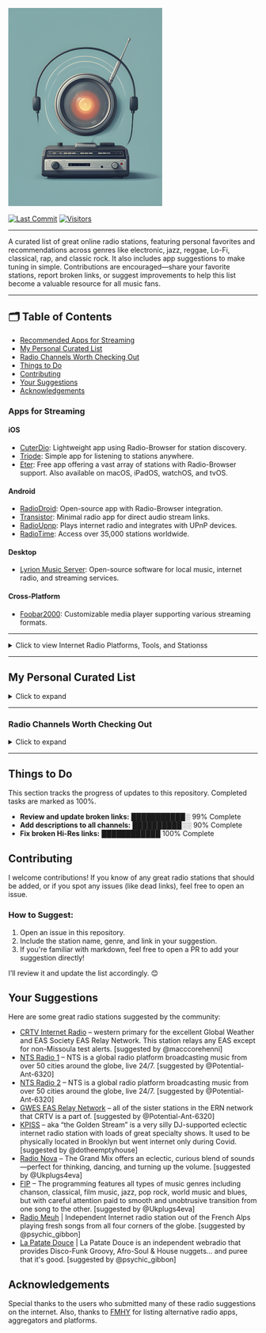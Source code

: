 ![Logo](https://github.com/deroverda/recommended-radio-streams/blob/main/logo_resized_enhanced.png?raw=true)

[![Last Commit](https://img.shields.io/github/last-commit/deroverda/recommended-radio-streams?style=flat-square)](https://github.com/deroverda/recommended-radio-streams)
[![Visitors](https://api.visitorbadge.io/api/VisitorHit?user=deroverda&repo=recommended-radio-streams&countColor=%237B1E7A&style=flat-square)](https://github.com/deroverda/recommended-radio-streams)


---

A curated list of great online radio stations, featuring personal favorites and recommendations across genres like electronic, jazz, reggae, Lo-Fi, classical, rap, and classic rock. It also includes app suggestions to make tuning in simple. Contributions are encouraged—share your favorite stations, report broken links, or suggest improvements to help this list become a valuable resource for all music fans.

---

## 🗂️ Table of Contents
- [Recommended Apps for Streaming](#apps-for-streaming)
- [My Personal Curated List](#my-personal-curated-list)
- [Radio Channels Worth Checking Out](#radio-channels-worth-checking-out)
- [Things to Do](#things-to-do)
- [Contributing](#contributing)
- [Your Suggestions](#your-suggestions)
- [Acknowledgements](#acknowledgements)

### Apps for Streaming
#### iOS
- [CuterDio](https://cuterdio.com/en): Lightweight app using Radio-Browser for station discovery.
- [Triode](https://triode.app/): Simple app for listening to stations anywhere.
- [Eter](https://apps.apple.com/se/app/eter-streaming-internet-radio/id1523221566?l=en-GB): Free app offering a vast array of stations with Radio-Browser support. Also available on macOS, iPadOS, watchOS, and tvOS.

#### Android
- [RadioDroid](https://github.com/segler-alex/RadioDroid): Open-source app with Radio-Browser integration.
- [Transistor](https://codeberg.org/y20k/transistor): Minimal radio app for direct audio stream links.
- [RadioUpnp](https://play.google.com/store/apps/details?id=com.watea.radio_upnp): Plays internet radio and integrates with UPnP devices.
- [RadioTime](https://play.google.com/store/apps/details?id=com.radiotime.app): Access over 35,000 stations worldwide.

#### Desktop
- [Lyrion Music Server](https://github.com/LMS-Community): Open-source software for local music, internet radio, and streaming services.

#### Cross-Platform
- [Foobar2000](https://www.foobar2000.org/): Customizable media player supporting various streaming formats.

---

<details>
  <summary>Click to view Internet Radio Platforms, Tools, and Stationss</summary>
  

## **General Internet Radio Platforms & Aggregators**
- [ilovemusic](https://ilovemusic.de): German internet radio platform.
- [radcap](https://www.radcap.ru): Russian radio station with diverse genres.
- [0nRadio](https://0nradio.com): A directory of thematic radio stations.
- [1a Radio](https://www.1a-webradio.de): German radio streams featuring various genres.
- [Internet Radio](https://www.internet-radio.com): Broad directory for free internet radio.
- [Live Online Radio](https://liveonlineradio.net): Search and listen to global live online radio broadcasts.
- [Online Radio Box](https://onlineradiobox.com): Worldwide directory of online radio stations.
- [Radio.net](https://www.radio.net): Discover and listen to various radio channels.
- [Radioguide.fm](https://www.radioguide.fm): Database of FM, AM, and internet radio stations.
- [Streema](https://streema.com): A search engine for radio stations and TV broadcasts.
- [Pea.fm](https://pea.fm): Access free internet radio channels worldwide.
- [Hit Tuner](http://www.hit-tuner.net): German-based radio directory with diverse genres.
- [MyTuner](https://mytuner-radio.com): Aggregates radio, podcasts, and music globally.
- [Radioline](https://www.radioline.co): Offers radio and podcast streams.
- [TuneYou](https://www.tuneyou.com): Access over 50,000 global radio stations.
- [Get Me Radio](https://www.getmeradio.com): A curated directory with app support.
- [Zeno.fm](https://zeno.fm): Streaming platform for radio and podcasts.
- [vTuner](https://www.vtuner.com): Guide for accessing internet radio.

---

## **Radio Aggregators / Directories**
- [List of Internet Radio Stations](https://en.wikipedia.org/wiki/List_of_Internet_radio_stations): A Wikipedia list of notable internet radio stations.
- [GWES EAS Relay Network](https://gwes-eas.network/listen): Emergency alert relay network for radio.
- [TheOneStopRadio](https://theonestopradio.com): Aggregator for online radio streams.
- [Radio Browser](https://www.radio-browser.info): A community-driven directory of internet radio stations.
- [FMStream](https://fmstream.org): A directory for FM and online radio streams.
- [Tvradiotuner](https://tvradiotuner.com): Internet radio directory with a mix of channels.
- [Radio URL Search](https://streamurl.link): A tool to find stream URLs for internet radio stations.


---

## **Interactive Maps**
- [Radio Map EU](https://radiomap.eu): Geographic tool for EU-based stations.
- [Worldwide Radio Globe](https://radio.garden): Explore global radio stations interactively via a 3D map.
- [World Radio Map](https://worldradiomap.com): Maps stations globally.

---

## **Dedicated Players & Hosting Platforms**
- [Laut.fm](https://laut.fm): A hosting platform with curated stations.
- [AccuRadio](https://www.accuradio.com): Customizable radio with hundreds of channels.
- [iHeartRadio](https://www.iheart.com): Music, talk shows, and podcasts.
- [RadioTunes](https://www.radiotunes.com): Offers curated music stations.
- [Shoutcast](http://directory.shoutcast.com): A platform for hosting your own radio station.
- [Live365](https://live365.com/listen): Platform for creating and streaming radio.
- [Deso.fm](https://deso.fm): Hosts its own curated stations.
- [QMPlay2](https://github.com/zaps166/QMPlay2): A multimedia player supporting internet radio.
- [rivestream](https://www.rivestream.com): A directory and platform for internet radio streams.

---

## **Niche & Specialized Stations**
- [AnonRadio](https://anonradio.net): A community-based Unix system radio.
- [Chiru.no](https://chiru.no): Focuses on Japanese pop culture music.
- [CoreRadio](https://www.coreradio.com): Underground and experimental music.
- [deep-cut.fm](https://deep-cut.fm): Indie and alternative music streams.
- [IndieShuffle](https://www.indieshuffle.com): Listener-curated indie music.
- [Radio Dubbeh](https://radio.dubbeh.net): Plays eclectic genres for discovery.
- [JetSetRadio](https://jetsetradio.live/): A fan-made station inspired by the Jet Set Radio video game series.
- [Demoscene & Video Game Music Streaming Radio Links](https://mw.rat.bz/davgmsrl): Curated list of stations focusing on demoscene and video game music.

---

## **DIY & Streaming Tools**
- [Icecast](http://dir.xiph.org): Open-source multimedia and streaming tool.
- [Rcast.net](https://www.rcast.net/dir): Platform for hosting custom streams.
- [ScrobbleRadio](https://scrobblerad.io): Discover new music through scrobbling internet radio streams.
- [Radiolise](https://radiolise.com): Live radio streams across multiple genres.
- [m3u-radio-music-playlist](https://junguler.github.io/m3u-radio-music-playlists): A collection of curated M3U playlists for various genres.

---

## **Experimental & Community Projects**
- [System Bus Radio](https://bellard.org/systembusradio): Streams audio using computers' system buses.
- [WebSDR](http://www.websdr.org): Software-defined radios for exploring frequencies.
- [TildeRadio](https://tilderadio.tildeverse.org): Community-powered internet radio.

</details>

---

## My Personal Curated List
<details>
  <summary>Click to expand</summary>

---

### ⭐ Featured Stations
These are my favorite stations from the curated list below. They represent a diverse mix of genres.
- **Nightwave Plaza**: [Link](http://radio.plaza.one/mp3) | A 24/7 online vaporwave and future funk radio station.
- **Nugs Radio**: [Link](http://nugs.net) |  Plays live recordings of rock and jam bands.
- **FIP**: [Link](https://stream.radiofrance.fr/fip/fip.m3u8) | The most eclectic music radio in the world! Explore 8 thematic webradios, all free and ad-free.
- **La Patate Douce**: [Link](http://listen.radioking.com/radio/285742/stream/331753) | Groovy vibes and soulful tunes.
- **WFMU**: [Link](http://wfmu.org) | A legendary freeform radio station offering music from rock to experimental.
- **Radio Nula - Classics**: [Link](https://strm.radionula.com/classics) | Soul - Funk - Disco - Hip-Hop and all that Jazz
- **Head Wax Radio**: [Link](https://headwaxradio.radioca.st/stream) | Future sounds of jazz and music for your mind, body, and soul. Broadcasting from Dublin, Ireland.
- **Hunter FM LoFi**: [Link](https://live.hunter.fm/lofi_high) | Perfect beats for studying and working, or even relaxing and falling asleep. 
- **Moon Phase Radio**: [Link](https://cp12.serverse.com/proxy/moonphase/stream) | Commercial-free ambient & downtempo music, broadcasting since 2010.
- **KEWU-FM 89.5**: [Link](https://streamer.radio.co/s3ba633066/listen) | A public radio station dedicated to jazz.
---
### General 📻
- **BBC Radio 6 Music**: [Link](https://gist.github.com/bpsib/67089b959e4fa898af69fea59ad74bc3) | A station offering a blend of alternative, indie, and eclectic music.
- **Birch Street Radio**: [Link](https://jenny.torontocast.com:8172/stream) | Features adult alternative, classic rock, folk rock, alternative rock, americana, indie rock, progressive rock, and singer-songwriters.
- **Classic Vinyl HD**: [Link](https://walmradio.com/classic/) | Plays classic rock and vinyl hits.
- **KTKE 101.5 FM**: [Link](https://www.truckeetahoeradio.com/) | A general station with a mix of music and talk shows.
- **Lahmacun Radio**: [Link](https://streaming.lahmacun.hu/listen/lahmacun_radio/radio.mp3) | A Budapest-based station offering a mix of music and talk shows.
- **SuperStereo 1+ - Disco, Soul & Funk**: [Link](https://www.hiresaudio.online/category/radio/) | Plays a blend of disco, soul, and funk music.
- **Soho Radio**: [Link](https://sohoradiolondon.com/) | A London-based station with a variety of music and talk shows.
- **Technicolor Web Of Sound**: [Link](https://www.techwebsound.com/) | Plays 1960s psychedelic rock and pop.
- **The Dump**: [Link](http://thedump.com) | An eclectic mix of various genres and obscure music.
- **The Lake Radio**: [Link](http://thelakeradio.com) | Offers a random selection of music and sounds, playing 24/7.
- **The SoCal Sound**: [Link](http://thesocalsound.org) | Features contemporary California rock, pop, and indie music.
- **The Penthouse**: [Link](https://thepenthouse.fm/) | A variety station featuring soul, R&B, pop, and classic music.
- **Time Capsule Show**: [Link](https://ckut.ca/timecapsule/) | A time-traveling journey through music history.
- **Totally Wired Radio**: [Link](http://totallywiredradio.com) | Plays a mix of indie, punk, and alternative music.
- **181.fm**: [Link](https://www.181.fm/) | Offers a variety of radio channels.
- **KBON**: [Link](https://www.kbon.com/) | A Louisiana-based station playing a mix of local music.
- **KKJZ-HD88.1**: [Link](https://kkjz.org/) | Plays jazz and blues music, focused on educational programming.
- **Le Grigri**: [Link](http://legrigri.com) | Plays a mix of African and Caribbean music.
- **Le Mellotron**: [Link](http://lemellotron.com) | Features a mix of world music, jazz, and electronic music.
- **Mondo Bongo Radio**: [Link](http://mondobongoradio.com) | Plays a mix of world music, exotica, and soul.
- **Mutant Radio**: [Link](https://www.mutantradio.net) | Plays an eclectic mix of experimental and alternative music.
- **REYFM**: [Link](https://rey.fm/) | Plays contemporary pop and Latin music.
- **Radio France**: [Link](http://www.radiofrance.fr/live) | A French public station with a variety of programming.
- **Radio Paradise - Main Mix**: [Link](http://radioparadise.com/main-mix) | A blend of rock, world, and electronic music.
- **Radio Free Phoenix**: [Link](http://radiofreephoenix.com) | A general station offering a mix of music and programming.
- **Radio Krimi**: [Link](http://radiokrimi.com) | Plays mystery-themed radio dramas.
- **Retro Soul Radio UK**: [Link](https://www.retrosoulradio.co.uk) | Plays a mix of classic and contemporary soul music.
- **KEXP**: [Link](https://www.kexp.org/listen/) | A highly praised station known for its exceptional music selection.
- **Do!! You!!! Radio**: [Link](https://doyouworld.out.airtime.pro/doyouworld_a) | London-based community station offering family-friendly broadcasts.
- **Netil Radio**: [Link](https://netilradio.out.airtime.pro/netilradio_a) | A London community radio station broadcasting from a converted shipping container.
- **Fluid Radio**: [Link](http://uk4-vn.webcast-server.net:9270/) | Focuses on experimental genres like ambient, modern classical, and acoustic music.
- **Zeno.FM GTA Radio**: [Link](https://stream.zeno.fm/qe1hrwvkg48uv) | A station dedicated to GTA-themed music and playlists.
---

### Classical 🎻
- **WFMT Chicago**: [Link](https://www.wfmt.com/) | WFMT has been broadcasting classical music since 1951. Its website says WFMT "strives to entertain, engage, and above all, respect its listeners with a quality and variety of programming found nowhere else".
- **WBJC Baltimore**: [Link](https://www.wbjc.com/) | WBJC-FM is the classical radio voice of Baltimore City Community College.
- **WMNR**: [Link](https://www.wmnr.org/listen) | WMNR Fine Arts Radio is a public radio station, licensed to the Town of Monroe (Connecticut). We are on air 24/7, providing classical and classic music via FM signal to much of Connecticut and nearby portions of New York. Our live stream is enjoyed around the world.
- **Concertzender Baroque**: [Link](https://www.concertzender.nl/programma_genre/oude-muziek/) | Focuses on Baroque classical music.
- **Only Mozart (Australian Digital Radio)**: [Link](http://abm21.com.au:8000/CONTAINER10) | A station dedicated entirely to Mozart's compositions.
---

### Electronic ⚡
- **1.FM - Deep Techno & House**: [Link](https://www.1.fm/stations) | Plays deep techno and house music.
- **Cashmere Radio**: [Link](http://cashmereradio.com) | A Berlin-based station with diverse, experimental electronic music.
- **Dance Wave**: [Link](http://dancewave.com) | Focuses on upbeat electronic dance music.
- **Frisky Deep**: [Link](https://www.friskyradio.com/) | Specializes in deep house and similar electronic styles.
- **Frisky Radio**: [Link](https://www.friskyradio.com/) | A broader mix of various electronic genres.
- **LYL Radio**: [Link](https://lyl.live/) | An independent station known for diverse and eclectic electronic selections.
- **LuxuriaMusic**: [Link](http://luxuriamusic.com) | Plays retro-futuristic and exotica-influenced electronic music.
- **Octave Radio**: [Link](http://octaveradio.com) | Plays a variety of electronic music, sometimes also categorized as jazz.
- **OpenLab FM**: [Link](https://openlab.fm) | Broadcasting from Ibiza, this station offers a unique blend of electronic music and visual arts, curated by a roster of creative professionals.
- **NTS Radio - Poolside**: [Link](http://ntslive.co.uk) | Features chill and summery electronic vibes.
- **Radio Caprice - Minimal Tech House**: [Link](http://www.radcap.ru/) | Plays minimal tech house music.
- **Skylab Radio**: [Link](http://skylabradio.com) | Known for spacey, ambient, and experimental electronic sounds.
- **Datafruits**: [Link](https://datafruits.fm/) | Focuses on chiptune and video game-inspired electronic music.
- **dublab**: [Link](http://dublab.com) | Features a wide range of experimental and underground electronic music.
- **TEKnival Radio**: [Link](https://www.teknivalradio.co.uk/lander) | Plays hard-edged techno and rave-inspired electronic music.
- **Rainwave - All**: [Link](http://rainwave.cc/all) | A mix of different types of video game music including electronic styles.
- **Rainwave - Chiptunes**: [Link](https://rainwave.cc/chiptune/) | A collection of chiptune (bleeps and bloops) from games and more.
- **Italoradio.fm**: [Link](https://italoradio.fm/) | Plays Italo-disco music.
- **Radio ItaloPower!**: [Link](http://italopower.com) | Plays Italo-disco hits and rarities.
- **Radio BipTunia**: [Link](https://biptunia.com/) | Plays experimental and quirky electronic music.
- **Shonan Beach FM**: [Link](https://www.beachfm.co.jp/) | A Japanese radio station focusing on chilled out electronic and beach vibes.
- **Fnoob Techno**: [Link](https://fnoobtechno.com/) | A dedicated techno station.
- **Tech House (Australian Digital Radio)**: [Link](http://abm22.com.au:8000/CONTAINER18) | Focuses on tech house music.
- **Acid House (Australian Digital Radio)**: [Link](http://abm22.com.au:8000/CONTAINER1) | Plays acid house music.

---

### Yacht Rock 🚤🌊

- **Doctor Pundit - Yacht Rock Jams**: [Link](https://www.doctorpundit.com/media/) | A station dedicated to smooth Yacht Rock hits.
- **Yacht Rock Miami**: [Link](https://www.yachtrockmiami.com/)  | Focuses on the smooth and mellow sound of Yacht Rock.
- **SuperStereo 1 - Yacht Rock**: [Link](https://www.hiresaudio.online/category/radio/) | Plays a mix of classic Yacht Rock tracks.
---

### Hip-Hop/Rap 🎤
- **90s90s HipHop & Rap**: [Link](http://streams.90s90s.de/hiphop/mp3-192/streams.90s90s.de/) | 90s.
- **181.FM - Old School HipHop/RnB**: [Link](http://listen.181fm.com/181-oldschool_128k.mp3) | Old school.
- **Old School Rap (Australian Digital Radio)**: [Link](http://abm21.com.au:8000/CONTAINER69) | Old School Rap

---
 
### Jazz 🎷

- **Adroit Jazz Underground**: [Link](https://mytuner-radio.com/sv/radio/adroit-jazz-underground-492026/) | Focuses on underground and less mainstream jazz.
- **Concertzender - Jazznotjazz**: [Link](https://www.concertzender.nl/programma_genre/oude-muziek/) | Plays a mix of jazz and non-jazz genres with a focus on alternative jazz sounds.
- **Jazz Con Class**: [Link](http://jazzconclass.com) | Hosted by Jose Reyes, this 24/7 station celebrates traditional/classic Jazz from the late 40s to early 70s, aiming to revive overlooked Jazz music.
- **KEWU-FM 89.5**: [Link](https://streamer.radio.co/s3ba633066/listen) | A public radio station dedicated to jazz.
- **KSDS Jazz 88.3 FM**: [Link](https://www.jazz88.org/) | A public radio station broadcasting both classic and contemporary jazz.
- **Octave Radio**: [Link](https://octaverecords.out.airtime.pro/octaverecords_a?_ga=2.139116787.1781832620.1687634712-199058362.1687634712) | A station that occasionally plays jazz, also featured in the Electronic category.
- **Radio Suisse Jazz**: [Link](http://radiosuissejazz.ch) | Features swinging standards from the "Great American Songbook," bebop, and Latin, Black, and World Music for an ideal non-stop mix.
- **WBGO 88.3**: [Link](http://wbgo.org) | A New York-based public radio station specializing in jazz.
- **WDNA 88.9**: [Link](http://wdna.org) | Miami-based public station focused on jazz and Latin jazz.

---

### Lounge & Chill 🍹🌅🌴
- **Ambient Sleeping Pill**: [Link](https://s.stereoscenic.com/asp-h.m3u) | Streams music for sleep, meditation, or study, with a focus on ambient, ad-free, and beat-free sounds.
- **Blue Marlin Ibiza**: [Link](http://www.bluemarlinibiza.com/radio/live) | Features Balearic beats, house, and electronic music, capturing the vibrant yet relaxed atmosphere of Ibiza.
- **FreeCodeCamp**: [Link](https://coderadio-admin-v2.freecodecamp.org/listen/coderadio/radio.mp3) | 24/7 music designed to help with focus while coding.
- **FluxFM - FluxLounge**: [Link](http://fluxfm.de/fluxlounge) | Plays a blend of soft pop, singer-songwriter, and smooth tunes for a relaxed atmosphere.
- **Limbik Frequencies - Radio Elektro[u]nique**: [Link](https://limbikfreq.com/public/limbik_frequencies) | A blend of deep, experimental beats ideal for the adventurous listener.
- **Mother Earth Radio**: [Link](http://motherearthradio.com) | Plays a mix of nature-themed and acoustic music for a calming experience.
- **Mother Earth Radio - Instrumental**: [Link](http://motherearthradio.com/instrumental) | Focuses on instrumental tracks for relaxation.
- **NTS - Slow Focus**: [Link](https://stream-mixtape-geo.ntslive.net/mixtape) | Features ambient, drone, and ragas for a meditative and relaxing experience.
- **Nordic Lodge**: [Link](https://www.nordiclodgeradio.com/) | A chill-out station for the open-minded listener, featuring a mix of ambient and relaxed beats.
- **Radio Schizoid - Chillout**: [Link](http://94.130.113.214:8000/chill) | Features psychedelic chillout and ambient tunes.
- **Smooth Chill**: [Link](https://media-ssl.musicradio.com/ChillMP3) | Plays mellow music to relax and unwind.
- **The Quiet Village**: [Link](https://cp3.shoutcheap.com:2199/tunein/mark1234.pls) | The soundtrack for your Tiki bar, featuring Exotica, Hawaiian, and Lounge music from both past and present.


---

### Oldies/Classic 📼

- **Pumpkin FM - 1940s radio**: [Link](http://pumpkinfm.com/1940s-stream) | The Old Time Radio Network.
- **Pumpkin FM - Radio England**: [Link](http://pumpkinfm.com/radio-england-stream) | The Old Time Radio Network.
- **Radio Dismuke – 1920’s 1930’s Jazz and Pop**: [Link](http://dismuke.org) | Plays music from the 1920s and 1930s, including jazz and pop classics.
- **Radio Nostalgia**: [Link](http://cast1.torontocast.com:1630/stream) | Plays classic pop and music from the 1940's to 1980's.
- **The Retro Attic**: [Link](https://psn3.prostreaming.net:2199/tunein/theretro.pls) | 50s-70S LOST AND CLASSIC OLDIES.
- **Ultimate Oldies Radio**: [Link](http://ultimateoldiesradio.com) | Musical History of the 50's, 60's, 70's & More!
- **Vintage Obscura Radio**: [Link](http://vintageobscura.com) | A music station uncovering nearly forgotten gems from every genre and category.

---

### Reggae & Dub 🇯🇲 🟩🟨🟥

- **Alpha Boys School Radio**: [Link](http://alphaboysschoolradio.com) | Features songs by past students from the Alpha music programme in Kingston, Jamaica.
- **Dr Dick's Dub Shack**: [Link](http://drdicksdubshack.com) | Bermuda-based station playing dub, downtempo, and bass music, ranging from classic analogue dub to futuristic bass.
- **King Dub Radio**: [Link](http://london-dedicated.myautodj.com:8862/stream) | Plays Roots & Culture Dub as well as new digital Dub tunes.

---

### ⭐**SomaFM**
- **Bossa Beyond**: [Link](https://somafm.com/listen/) | Silky-smooth, laid-back Brazilian-style rhythms of Bossa Nova, Samba, and beyond.
- **Deep Space One**: [Link](https://somafm.com/listen/) | Deep ambient electronic, experimental, and space music for inner and outer space exploration.
- **FM - Groove Salad Classic**: [Link](https://somafm.com/listen/) | The classic (early 2000s) version of a chilled plate of ambient/downtempo beats and grooves.
- **Groove Salad**: [Link](https://somafm.com/listen/) | A nicely chilled plate of ambient/downtempo beats and grooves.
- **Left Coast 70s**: [Link](https://somafm.com/listen/) | Mellow album rock from the Seventies. Yacht not required.
- **SF Police Scanner**: [Link](https://somafm.com/listen/) | San Francisco Public Safety Scanner Feed.
- **Seven Inch Soul**: [Link](https://somafm.com/listen/) | Vintage soul tracks from the original 45 RPM vinyl.
- **Suburbs of Goa**: [Link](http://somafm.com/suburbsofgoa) | Desi-influenced Asian world beats and beyond.
- **ThistleRadio**: [Link](https://somafm.com/listen/) | Exploring music from Celtic roots and branches.
- **SomaFM - ALL CHANNELS**: [Link](https://somafm.com/listen/)

---

### World Music 🌍

**African** 🪘🦁
- **Afro FM**: [Link](https://zeno.fm/radio/fm-afro/) 
- **Afro House (Australian Digital Radio)**: [Link](http://abm22.com.au:8000/CONTAINER53) | Afro House 
- **Alefa Music - Afrobeat**: [Link](https://alefamusic.net/) | A webradio dedicated to Malagasy music, especially the salegy rhythm. Founded in 2006 in France.
- **Jazz Afro**: [Link](http://jazz-radio-afro.ice.infomaniak.ch/jazz-radio-afro.mp3)
- **Oroko Radio**: [Link](https://oroko.live/) | Afro Indie Radio features Indie, Folk, and Soul music.
- **Pan African Space Station**: [Link](https://panafricanspacestation.org.za/) | A dynamic platform blending live radio, performance space, research hub, and internet radio station.
- **Radio Caprice - Afrobeat**: [Link](http://www.radcap.ru/)

**Latin/Caribbean** 🌴🎺
- **Gladys Palmera Coleccion**: [Link](http://gladyspalmera.com/coleccion) | Plays a mix of Latin and Spanish music.
- **Isla Negra Slowbeat**: [Link](https://www.radio-browser.info/history/c3517203-bd27-4019-9ba9-a72a53e4c88f)
- **Isla Negra Upbeat**: [Link](https://www.radio-browser.info/history/af54e7ca-3a45-40cd-8ca8-c5ee9bc4231d) | A non-profit radio station created by Hernan Rodriguez M in Isla Negra, Chile.

**Asian** 🇯🇵
- **J-Club Club Bandstand**: [Link](http://jclubradio.com) | Plays a mix of classic and contemporary Japanese music.
- **J-Pop Sakura 懐かしい asia DREAM radio**: [Link](https://cast1.torontocast.com:2170/;.mp3) | J-pop
- **listen.moe**: [Link](https://listen.moe/kpop/stream) | K-pop
- **Pyongyang Radio FM**: [Link](https://listen7.myradio24.com/69366) | North Korea’s main state-run radio broadcaster.

**Other** 🌀
- **Celtic Music Radio**: [Link](https://www.celticmusicradio.net/) | Plays traditional, folk, roots, Americana, and world music.
- **Hollow Earth Radio**: [Link](http://centova.rockhost.com:8001/stream) | Focuses on music and performance from marginalized communities.
- **Radio Caprice - Middle Eastern Music**: [Link](http://79.111.119.111:8004/middleeast) | Middle Eastern music.
- **Worldwide FM**: [Link](https://worldwidefm.out.airtime.pro/worldwidefm_b) | A platform highlighting marginalized voices and progressive values through music and culture.
---

### Artist Specific 👑
- **2pac (Exclusive Radio)**: [Link](https://streaming.exclusive.radio/er/2pac/icecast.audio)  
- **ABBA (Exclusive Radio)**: [Link](https://streaming.exclusive.radio/er/abba/icecast.audio)  
- **Aretha Franklin (Exclusive Radio)**: [Link](https://streaming.exclusive.radio/er/arethafranklin/icecast.audio)  
- **BB King (Exclusive Radio)**: [Link](https://streaming.exclusive.radio/er/bbking/icecast.audio)  
- **Bob Marley (Exclusive Radio)**: [Link](https://streaming.exclusive.radio/er/bobmarley/icecast.audio)  
- **Creedence Clearwater Revival (Exclusive Radio)**: [Link](https://streaming.exclusive.radio/er/creedence/icecast.audio)  
- **Daft Punk (Exclusive Radio)**: [Link](https://www.surfmusik.de/m3u/exclusively-daft-punk,20696.m3u)  
- **Ella Fitzgerald (Exclusive Radio)**: [Link](https://streaming.exclusive.radio/er/ellafitzgerald/icecast.audio)  
- **Eric Clapton (Exclusive Radio)**: [Link](https://streaming.exclusive.radio/er/ericclapton/icecast.audio)  
- **Fleetwood Mac (Exclusive Radio)**: [Link](https://streaming.exclusive.radio/er/fleetwoodmac/icecast.audio)  
- **Jimi Hendrix (Exclusive Radio)**: [Link](https://streaming.exclusive.radio/er/hendrix/icecast.audio)  
- **John Coltrane (Exclusive Radio)**: [Link](http://streaming.exclusive.radio/er/johncoltrane/icecast.audio)  
- **Steely Dan (Exclusive Radio)**: [Link](https://streaming.exclusive.radio/er/steelydan/icecast.audio)  
- **Supertramp (Exclusive Radio)**: [Link](https://streaming.exclusive.radio/er/supertramp/icecast.audio)  
- **The Beatles (Exclusive Radio)**: [Link](http://streaming.exclusive.radio/er/beatles/icecast.audio)  
- **The Police (Exclusive Radio)**: [Link](https://streaming.exclusive.radio/er/policehits/icecast.audio)  
- **Van Morrison (Exclusive Radio)**: [Link](https://streaming.exclusive.radio/er/vanmorrison/icecast.audio)  
- **Red Hot Chili Peppers (Australian Digital Radio Network)**: [Link](http://abm22.com.au:8000/CONTAINER129)  
- **Eminem (Australian Digital Radio)**: [Link](http://abm21.com.au:8000/CONTAINER158) | Slim Shady
- **⭐Grateful Dead Radio - WGDR**: [Link](https://www.madmusicradio.com/wgdr)
- **Grateful Dead**: [Link](http://108.163.245.230:8100/stream) | unknown station
- **Rolling Stones (Virgin Radio Rockstar)**: [Link](https://icy.unitedradio.it/VirginSpecialEvent.mp3)

---

### HiRes and CD-quality internet radio stations - Enjoy music in the highest possible quality, streaming in lossless HiFi.
- **96bFM**: [Link](https://95bfm.com)
- **Easy Radio**: [Link](https://www.easyradio.bg)
- **JB Radio**: [Link](https://jb-radio.net)
- **LapFox Radio**: [Link](https://lapfoxradio.com)
- **Le Bon Mix**: [Link](https://www.lebonmix.radio)
- **Magic Radio**: [Link](https://magic-radio.net)
- **Mother Earth Radio**: [Link](https://motherearthradio.de/en/)
- **Open Sky Radio**: [Link](https://opensky.radio)
- **Radio 90FM Valencia**: [Link](https://www.radio90.fm)
- **Radio Bias**: [Link](https://biasradio.com)
- **Radio Calico**: [Link](https://www.radio-calico.com)
- **Radio Jeunes Rheims**: [Link](https://www.rjrradio.fr)
- **Radio Krov**: [Link](https://www.hiresaudio.online/radio-krov/)
- **Radio Random**: [Link](https://radiorandom.org)
- **Radio Sputnik**: [Link](https://audiophile.fm/radio-sputnik)
- **SuperStereo: Signal 1**: [Link](https://superstereohires.com/streams/)
- **SuperStereo: Signal 1+**: [Link](https://superstereohires.com/streams/)
- **SuperStereo: Signal 2**: [Link](https://superstereohires.com/streams/)
- **SuperStereo: Signal 3**: [Link](https://superstereohires.com/streams/)
- **SuperStereo: Signal 3+**: [Link](https://icecast.centaury.cl/superstereo/index3plus.html)
- **SuperStereo: Signal 4**: [Link](https://superstereohires.com/streams/)
- **SuperStereo: Signal 4+**: [Link](https://superstereohires.com/streams/)
- **SuperStereo: Signal 5**: [Link](https://superstereohires.com/streams/)
- **SuperStereo: Signal 6**: [Link](https://superstereohires.com/streams/)
- **SuperStereo: Signal 7**: [Link](https://icecast.centaury.cl/superstereo/index7.html)
- **SuperStereo: Signal 3+**: [Link](https://icecast.centaury.cl/superstereo/index3plus.html)
- **TEKnival Radio**: [Link](https://www.teknivalradio.co.uk)
- **The Cheese**: [Link](https://thecheese.co.nz)
- **Violent Forces Radio: '80s Thrash**: [Link](https://violentforcesradio.weebly.com)
- **Violent Forces Radio: General Thrash**: [Link](https://violentforcesradio.weebly.com)
- **WBOR Radio**: [Link](https://wbor.org)

---

### Misc 🎙️
- **Her.st - Propaganda Broadcast**: [Link](https://her.st/radio/) | This station is a 24/7 stream of Her.st Propaganda Broadcast! Conspiracy Theories, Philosophy, and more! Coast to Coast AM archives, Alan Watts lectures, Terence McKenna lectures, and more!
- **Pi ano**: [Link](http://stream.p-node.org/piano) |  Piano only. 
---

### Emergency/ATC 🚨✈️
- **Maricopa County - Police (Valley Wide) & DPS (Highway Patrol) - Phoenix, AZ Scanner**: [Link](http://brickcamp.biz:8097/city-scan)
- **Pittsburgh Police, Fire and EMS**: [Link](https://broadcastify.cdnstream1.com/21738)
- **LiveRTC KJFK Tower 2, New York**: [Link](https://www.liveatc.net/play/kjfk9_s.pls)

</details>

---

### Radio Channels Worth Checking Out
<details>
  <summary>Click to expand</summary>

These are some channels I’ve heard are good, but I haven't had the chance to check them all out yet. Feel free to explore and see what suits your taste!

- **1.FM - Costa Del Mar**: [Link](https://www.1.fm/stations) | Vibe out to ambient and lounge music. Costa Del Mar is an easy listening station inspired by the sea.
- **1.FM - Sax4Love**: [Link](https://www.1.fm/stations) | Dedicated exclusively to saxophone music, featuring smooth jazz.
- **24/7 LoFi Radio**: [Link](https://www.247lofiradio.com/) | Focuses on LoFi music, ideal for background listening.
- **1FM Chillout Lounge**: [Link](https://www.1.fm/stations) | Plays chillout, ambient, and relaxing music.
- **113.fm Hits 1997 – Ads**: [Link](https://www.113.fm/) | Plays popular music hits from 1997 along with occasional ads.
- **All Jazz Radio**: [Link](https://www.madmusicradio.com/wjzz) | All jazz.
- **Ambient Sleeping Pill**: [Link](https://ambientsleepingpill.com/) | internet radio streaming music for sleep, meditation or study; for tuning out distractions or simply relaxing; ad-free, beat-free, never too new-age or dark 
- **Antenne Bayern**: [Link](https://www.antenne.de/webradio/) | A German radio station playing a variety of music genres, including pop and classic hits.
- **Antenne Bayern – CoffeeHouse**: [Link](https://www.antenne.de/webradio/coffeemusic) | Features soft, relaxing music for a peaceful coffeehouse atmosphere.
- **Berlin Community Radio**: [Link](https://tunein.com/radio/Berlin-Community-Radio-s209811/) | A community radio station in Berlin offering diverse programming.
- **Beyond the Beat Generation**: [Link](http://www.beyondthebeatgeneration.com/) | Plays jazz and experimental music inspired by the Beat Generation.
- **Blue Marlin Ibiza – Dance/Elect**: [Link](https://www.bluemarlinibiza.com/radio/) | Plays electronic dance music and live DJ mixes from the Blue Marlin Ibiza.
- **Bondi Beach Radio – Sydney**: [Link](https://bondiradio.com.au/) | Broadcasting from Sydney’s Bondi Beach, featuring a mix of music and local news.
- **ChillTraxx – World’s Chillout Channel**: [Link](https://www.chilltrax.com/) | Plays relaxing chillout and downtempo music.
- **Calm Radio - Symphony**: [Link](https://calmradio.com/channel-guide/classical-music) | Dedicated to symphonies and orchestral masterpieces.
- **Calm Radio - Classical Mix**: [Link](https://calmradio.com/channel-guide/classical-music) | A mix of classical genres including symphonies, concertos, and more.
- **Calm Radio - Opera**: [Link](https://calmradio.com/channel-guide/classical-music) | Focused on operatic performances and classical vocals.
- **CKUT 90.3 Montreal College Community Radio**: [Link](http://ckut.ca) | A community radio station offering diverse programming from McGill University in Montreal.
- **Country Radio – USA**: [Link](https://country-radio.com/) | Plays country music, including classic hits and contemporary tracks.
- **Dublin Digital Radio – Ireland**: [Link](https://listen.dublindigitalradio.com/home) | An eclectic radio station from Dublin offering a mix of indie, electronic, and experimental music.
- **Eurodance Radio**: [Link](https://www.eurodance-radio.com/) | Plays Eurodance music, combining elements of house, techno, and pop.
- **FluxFM - ChillHop**: [Link](http://fluxfm.de/chillhop) | Plays a relaxed mix of hip-hop influenced electronic beats.
- **FluxFM - Hippie Trippy Garden**: [Link](https://www.fluxfm.de/posts/401dece5-d1f7-4d5b-9a50-5a1481758118) | Features psychedelic and experimental electronic music.
- **FluxFM - Sound Of Berlin**: [Link](http://fluxfm.de/sound-of-berlin) | Showcases the electronic music scene of Berlin.
- **FluxFM - Berlin Beach House Radio**: [Link](http://fluxfm.de/berlin-beach-house) | Features chill beach house and ambient electronic music.
- **Fine Music Radio 101.3 FM – Cape Town**: [Link](https://www.fmr.co.za/) | A South African radio station featuring classical music and jazz.
- **Folk Alley – Ohio**: [Link](https://folkalley.com/) | Plays folk music from Ohio, including contemporary and traditional songs.
- **Frisky Radio – Chill**: [Link](http://friskyradio.com) | Specializes in chill electronic music.
- **Frisky Radio – Deep**: [Link](https://www.friskyradio.com/) | Plays deep house and ambient electronic music.
- **Frisky Radio – Underground Electronic**: [Link](http://friskyradio.com) | Focuses on underground electronic genres like techno and deep house.
- **Galaxie Radio – Haiti**: [Link](http://galaxieradio.com) | Plays a variety of genres from Haiti, including reggae and kompa music.
- **Galaxie 104.5**: [Link](http://radiogalaxie.com) | Another frequency for Galaxie Radio offering similar Haitian music programming.
- **Irish Pub Radio**: [Link](http://irishpubradio.com) | Plays traditional Irish music, ideal for an Irish pub atmosphere.
- **Jazz 88 – San Diego**: [Link](https://jazz88.org) | A jazz station broadcasting from San Diego.
- **Jazz & Blues Radio – United States**: [Link](https://www.radio.se/s/jazzradio-blues) | Plays a mix of jazz and blues music.
- **Jazz24**: [Link](https://www.jazz24.org/) | A station dedicated to playing smooth and contemporary jazz.
- **JazzFM – UK**: [Link](http://jazzfm.com) | A British radio station focused on jazz, blues, and soul music.
- **KCLR96FM – Kilkenny, Ireland**: [Link](http://kclr96fm.com) | A regional station from Kilkenny, Ireland, offering a mix of music and local news.
- **KCRW 89.9 FM – Los Angeles**: [Link](https://www.kcrw.com/) | A public radio station offering a variety of music, talk, and culture programming.
- **KDHX 88.1 FM – St. Louis**: [Link](http://kdhx.org) | A community radio station in St. Louis offering diverse music and local programming.
- **KEXP – Seattle, University of Washington**: [Link](http://kexp.org) | A popular station from Seattle, offering indie and alternative music.
- **KEXP 90.3 FM – Seattle**: [Link](http://kexp.org) | Another station under the KEXP umbrella, focusing on indie, alternative, and world music.
- **KissFM 2.0 Trance**: [Link](http://kissfm.com) | Plays trance and electronic dance music.
- **KIX Belgium – Talk and Radio**: [Link](https://www.radiokix.be/) | Offers a variety of talk and music programming from Belgium.
- **KNBR 104.5 – KFOG S.F. Talk/Music**: [Link](http://knbr.com) | San Francisco's station blending talk and music programming.
- **KUSF 90.3 FM – San Francisco**: [Link](https://www.kusf.org) | A student-run station from the University of San Francisco offering diverse programming.
- **KUTX 98.9 FM – Austin**: [Link](http://kutx.org) | An Austin-based station offering music, including indie rock and Americana.
- **KUTX 98.9 – Austin UT**: [Link](http://kutx.org) | Another frequency for KUTX offering music programming from the University of Texas at Austin.
- **KZSC 88.1 FM – Santa Cruz**: [Link](http://kzsc.org) | A community radio station from Santa Cruz, California, featuring diverse music.
- **KZSU 90.1 FM – Stanford**: [Link](https://kzsu.stanford.edu/) | A college radio station offering experimental and alternative programming.
- **KZSU Stanford 90.1 FM – Stanford, CA**: [Link](http://kzsu.stanford.edu) | Stanford's student-run radio station offering a mix of music and talk.
- **MacSlon’s Irish Pub Radio**: [Link](http://www.macslons-irish-pub-radio.com/) | Plays Irish folk and traditional music for an authentic pub experience.
- **Mondo Radio – Pop and Jazz**: [Link](http://mondoradio.com) | Features a mix of pop and jazz music.
- **Newtown Radio – Prog – Good Alt. – Brooklyn**: [Link](https://newtownradio.com) | A Brooklyn-based station offering progressive rock and alternative music.
- **Radio Caroline 259 Gold**: [Link](http://radiocaroline.co.uk) | A station broadcasting classic hits, based on the historic Radio Caroline pirate radio.
- **Radio Dismuke – 1920’s 1930’s Jazz and Pop**: [Link](http://dismuke.org) | Plays music from the 1920s and 1930s, including jazz and pop classics.
- **Radio France Internationale – World News**: [Link](http://rfi.org) | Offers news programming with a global perspective.
- **Radio Free Europe/Radio Liberty**: [Link](https://www.rferl.org/) | Provides news and information for countries with limited media freedoms.
- **Radio Galaxie 104.5**: [Link](http://radiogalaxie.com) | Another frequency for Radio Galaxie offering similar Haitian music programming.
- **Radio Marija – Lithuania**: [Link](https://www.marijosradijas.lt/) | A Lithuanian radio station offering religious programming.
- **Radio Nacional de Espana (RNE)**: [Link](https://www.rtve.es/radio) | Spain's national radio station offering news, music, and culture.
- **Radio New Zealand National**: [Link](http://rnz.co.nz) | A public radio station from New Zealand offering news, talk, and music programming.
- **Radio Nova – Ireland**: [Link](https://www.nova.ie/) | Offers rock and alternative music along with news and talk programming.
- **Radio Popolare – Milan, Italy**: [Link](http://radiopopolare.it) | A Milan-based station offering a mix of news, talk, and music.
- **Radio Reverb 97.2 – Brighton UK Community Radio**: [Link](http://radioreverb.com) | A community radio station from Brighton offering a mix of music and talk.
- **Radio Reverb 97.2 FM – Brighton**: [Link](https://www.radioreverb.com/) | Another frequency for Radio Reverb offering similar community radio programming.
- **Radio Subasio – Italy**: [Link](http://radiosubasio.com) | Plays a mix of contemporary and classic Italian pop and rock music.
- **Radio Swiss Jazz**: [Link](https://www.radioswissjazz.ch/en) | A Swiss station focused on jazz music.
- **Resonance 104.4FM – London – Diverse Community Radio**: [Link](https://www.resonancefm.com/) | A London-based community station offering a diverse mix of music and cultural programming.
- **Retro Soul Radio UK**: [Link](https://www.retrosoulradio.co.uk) | Plays soul music, featuring both classic and contemporary soul tracks.
- **Rinse FM – UK**: [Link](http://rinse.fm) | A London-based station focused on underground dance music and urban genres.
- **Rinse FM (Rinse France) – Dance/Urban – London**: [Link](http://rinse.fm) | A French version of Rinse FM with a focus on dance and urban music.
- **RTE Radio 1 – Ireland**: [Link](http://rte.ie) | Ireland's national public radio station, offering a mix of news, talk, and music.
- **Sky Radio 101Fm – Dutch/Netherlands – US Pop**: [Link](https://www.skyradio.nl/) | A Dutch station offering a mix of US pop and contemporary hits.
- **Smooth Jazz Chicago**: [Link](http://smoothjazzchicago.com) | Plays smooth jazz, featuring a variety of classic and contemporary jazz tracks.
- **Taui FM – Tahiti**: [Link](https://theonestopradio.com/radio/taui-fm) | A radio station broadcasting from Tahiti with a mix of local and international music.
- **The Current – Minnesota Public Radio**: [Link](http://thecurrent.org) | Offers a mix of indie rock, pop, and folk music, with a focus on new artists.
- **The Edge Radio – New Zealand**: [Link](http://theedge.co.nz) | Plays contemporary pop, rock, and alternative music from New Zealand.
- **The Jazz Groove**: [Link](https://jazzgroove.org/?channel=mix1) | Focuses on smooth jazz music, including contemporary and classic jazz.
- **Time Capsule Audio Network**: [Link](http://timecapsuleaudio.com) | A nostalgic station playing a variety of classic music and soundtracks.
- **TSF Jazz 89.9 FM – Paris – Jazz, Talk**: [Link](https://tsfjazz.ice.infomaniak.ch/tsfjazz-high.mp3) | A Paris-based station focusing on jazz, talk shows, and interviews.
- **Tuned In Radio – Classical**: [Link](http://tunedinradio.com) | Plays classical music with a focus on orchestral and chamber pieces.
- **WBEZ 91.5 FM – Chicago**: [Link](http://wbez.org) | A public radio station in Chicago offering news, talk, and music programming.
- **WDR 1Live Plan B**: [Link](http://wdr.de) | A German station offering a mix of music, talk, and entertainment.
- **WGBH 89.7 – Boston**: [Link](http://wgbh.org) | A Boston-based public radio station offering classical music and cultural programming.
- **WGBH 99.5 FM – Classical Music**: [Link](http://wgbh.org) | Plays classical music and opera, including local and international performances.
- **WLIR 92.7 – New York**: [Link](http://wliwfm.org) | Offers alternative rock, pop, and indie
- **WNYC 93.9 FM – New York**: [Link](http://wnyc.org) | A public radio station offering news, talk, and music programming.
- **WRIR 97.3 – Richmond, VA**: [Link](http://wrir.org) | A community radio station offering a variety of music genres and talk programming.
- **WTJU 91.1 – University of Virginia**: [Link](http://wtju.net) | A college radio station offering diverse programming, from indie to jazz.
- **WXXI 88.5 FM – Rochester**: [Link](http://wxxi.org) | A public radio station offering classical music and cultural programming.
- **WQXR Q2 – New York Public Radio**: [Link](http://wqxr.org) | A part of the New York Public Radio network, offering 24/7 classical music content for its audience.
- **WWOZ 90.7 – New Orleans**: [Link](https://www.wwoz.org/) | A New Orleans-based station broadcasting jazz, blues, and local music, reflecting the vibrant culture of the city.
- **WXYC 89.3FM – Chapel Hill, NC Freeform College Radio**: [Link](https://wxyc.org/) | A freeform radio station from the University of North Carolina at Chapel Hill, offering a diverse range of music and programming.

</details>

--- 

## Things to Do

This section tracks the progress of updates to this repository. Completed tasks are marked as 100%.

- **Review and update broken links:** ███████████░ 99% Complete  
- **Add descriptions to all channels:** ██████████░░ 90% Complete  
- **Fix broken Hi-Res links:** ████████████ 100% Complete  


## Contributing

I welcome contributions! If you know of any great radio stations that should be added, or if you spot any issues (like dead links), feel free to open an issue. 

### How to Suggest:
1. Open an issue in this repository.
2. Include the station name, genre, and link in your suggestion.
3. If you're familiar with markdown, feel free to open a PR to add your suggestion directly!

I’ll review it and update the list accordingly. 😊


## Your Suggestions
Here are some great radio stations suggested by the community:

- [CRTV Internet Radio](https://erncrtv.com/) – western primary for the excellent Global Weather and EAS Society EAS Relay Network. This station relays any EAS except for non-Missoula test alerts. [suggested by @macccorehenni]
- [	NTS Radio 1](https://www.nts.live/1) – NTS is a global radio platform broadcasting music from over 50 cities around the globe, live 24/7. [suggested by @Potential-Ant-6320]
- [	NTS Radio 2](https://www.nts.live/2) – NTS is a global radio platform broadcasting music from over 50 cities around the globe, live 24/7. [suggested by @Potential-Ant-6320]
- [GWES EAS Relay Network](https://gwes-eas.network/listen/) – all of the sister stations in the ERN network that CRTV is a part of. [suggested by @Potential-Ant-6320]
- [KPISS](https://kpiss.fm/) – aka “the Golden Stream” is a very silly DJ-supported eclectic internet radio station with loads of great specialty shows. It used to be physically located in Brooklyn but went internet only during Covid. [suggested by @dotheemptyhouse]
- [Radio Nova](http://novazz.ice.infomaniak.ch/novazz-128.mp3) – The Grand Mix offers an eclectic, curious blend of sounds—perfect for thinking, dancing, and turning up the volume. [suggested by @Ukplugs4eva]
- [FIP](http://icecast.radiofrance.fr/fip-hifi.aac) – The programming features all types of music genres including chanson, classical, film music, jazz, pop rock, world music and blues, but with careful attention paid to smooth and unobtrusive transition from one song to the other.  [suggested by @Ukplugs4eva]
- [Radio Meuh](http://radiomeuh.ice.infomaniak.ch/radiomeuh-128.mp3) | Independent Internet radio station out of the French Alps playing fresh songs from all four corners of the globe. [suggested by @psychic_gibbon]
- [La Patate Douce](http://listen.radioking.com/radio/285742/stream/331753) | La Patate Douce is an independent webradio that provides Disco-Funk Groovy, Afro-Soul & House nuggets... and puree that it's good. [suggested by @psychic_gibbon]




## Acknowledgements

Special thanks to the users who submitted many of these radio suggestions on the internet. Also, thanks to [FMHY](https://fmhy.pages.dev/) for listing alternative radio apps, aggregators and platforms. 

